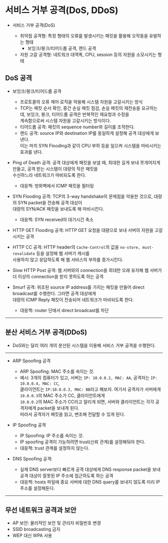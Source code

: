 # 서비스 거부 공격(DoS, DDoS)

- 서비스 거부 공격(DoS)

  - 취약점 공격형: 특정 형태의 오류를 발생시키는 패킷을 활용해 오작동을 유발하는 형태
    - 보잉크/봉크/티어드롭 공격, 랜드 공격
  - 자원 고갈 공격형: 네트워크 대역폭, CPU, session 등의 자원을 소모시키는 형태

## DoS 공격

- 보잉크/봉크/티어드롭 공격

  - 프로토콜의 오류 제어 로직을 악용해 시스템 자원을 고갈시키는 방식
  - TCP는 패킷 순서 확인, 중간 손실 패킷 점검, 손실 패킷의 재전송을 요규하는데, 보잉크, 봉크, 티어드롭 공격은 반복적인 재요청과 수정을  
    계속함으로써 시스템 자원을 고갈시키는 방식이다.
  - 티어드롭 공격: 패킷의 sequence number와 길이를 조작한다.
  - 랜드 공격: source IP와 destination IP를 동일하게 설정해 공격 대상에게 보낸다.  
    이는 마치 SYN Flooding과 같이 CPU 부하 등을 일으켜 시스템을 마비시키는 효과를 낸다.

- Ping of Death 공격: 공격 대상에게 패킷을 보낼 때, 최대한 길게 보내 쪼개어지게 만들고, 공격 받는 시스템이 대량의 작은 패킷을  
  수신하느라 네트워크가 마비되도록 한다.

  - 대응책: 방화벽에서 ICMP 패킷을 필터링

- SYN Flooding 공격: TCP의 3-way handshake의 문제점을 악용한 것으로, 대량의 SYN packet을 전송해 공격 대상이  
  대량의 SYN/ACK 패킷을 보내도록 해 마비시킨다.

  - 대응책: SYN received의 대기시간 축소

- HTTP GET Flooding 공격: HTTP GET 요청을 대량으로 보내 서버의 자원을 고갈시키는 공격

- HTTP CC 공격: HTTP header의 `Cache-Control`의 값을 `no-store, must-revalidate` 등을 설정해 웹 서버가 캐시를  
  사용하지 않고 응답하도록 해 웹 서비스의 부하를 증가시킨다.

- Slow HTTP Post 공격: 웹 서버와의 connection을 최대한 오래 유지해 웹 서버가 더 이상의 connection을 받지 못하도록 하는 공격

- Smurf 공격: 위조된 source IP address를 가지는 패킷을 만들어 direct broadcast를 수행한다. 그러면 공격 대상에게  
  대량의 ICMP Reply 패킷이 전송되어 네트워크가 마비되도록 한다.

  - 대응책: router 단에서 direct broadcast를 차단

---

## 분산 서비스 거부 공격(DDoS)

- DoS와는 달리 여러 개의 분산된 시스템을 이용해 서비스 거부 공격을 수행한다.

---

- ARP Spoofing 공격

  - ARP Spoofing: MAC 주소를 속이는 것.
  - 예시: 3개의 컴퓨터가 있고, 서버는 `IP: 10.0.0.2, MAC: AA`, 공격자는 `IP: 10.0.0.4, MAC: CC`,  
    클라이언트는 `IP:10.0.0.3, MAC: BB`라고 해보자. 여기서 공격자가 서버에게 `10.0.0.3`의 MAC 주소가 CC, 클라이언트에게  
    `10.0.0.2`의 MAC 주소가 CC라고 알리게 되면, 서버와 클라이언트는 각각 공격자에게 packet을 보내게 된다.  
    따라서 공격자가 패킷을 읽고, 변조해 전달할 수 있게 된다.

- IP Spoofing 공격

  - IP Spoofing: IP 주소를 속이는 것.
  - IP spoofing 공격이 가능하려면 trust(신뢰 관계)를 설정해둬야 한다.
  - 대응책: trust 관계를 설정하지 않는다.

- DNS Spoofing 공격:

  - 실제 DNS server보다 빠르게 공격 대상에게 DNS response packet을 보내 공격 대상이 잘못된 IP 주소에 접근하도록 하는 공격
  - 대응책: hosts 파일에 중요 서버에 대한 DNS query를 보내지 않도록 미리 IP 주소를 설정해둔다.

---

## 무선 네트워크 공격과 보안

- AP 보안: 물리적인 보안 및 관리자 비밀번호 변경
- SSID broadcasting 금지
- WEP 대신 WPA 사용
